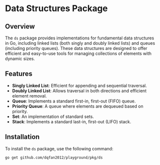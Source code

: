 # Data Structures Package

## Overview

The `ds` package provides implementations for fundamental data structures in Go, including linked lists (both singly and doubly linked lists) and queues (including priority queues). These data structures are designed to offer efficient and easy-to-use tools for managing collections of elements with dynamic sizes.

## Features

- **Singly Linked List**: Efficient for appending and sequential traversal.
- **Doubly Linked List**: Allows traversal in both directions and efficient element removal.
- **Queue**: Implements a standard first-in, first-out (FIFO) queue.
- **Priority Queue**: A queue where elements are dequeued based on priority.
- **Set**: An implementation of standard sets.
- **Stack**: Implements a standard last-in, first-out (LIFO) stack.

## Installation

To install the `ds` package, use the following command:

```bash
go get github.com/dqfan2012/playground/pkg/ds
```
